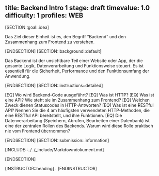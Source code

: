 title: Backend Intro 1
stage: draft
timevalue: 1.0
difficulty: 1
profiles: WEB
---
[SECTION::goal::idea]

Das Ziel dieser Einheit ist es, den Begriff “Backend” und den Zusammenhang zum Frontend zu verstehen.

[ENDSECTION]
[SECTION::background::default]

Das Backend ist der unsichtbare Teil einer Website oder App, der die gesamte Logik, Datenverarbeitung und Funktionsweise steuert. Es ist essentiell für die Sicherheit, Performance und den Funktionsumfang der Anwendung.

[ENDSECTION]
[SECTION::instructions::detailed]

[EQ] Wo wird Backend-Code ausgeführt?
[EQ] Was ist HTTP?
[EQ] Was ist eine API? Wie steht sie im Zusammenhang zum Frontend?
[EQ] Welchen Zweck dienen Statuscodes in HTTP-Antworten?
[EQ] Was ist eine RESTful API? Nennen Sie die 4 am häufigsten verwendeten HTTP-Methoden, die eine RESTful API bereitstellt, und ihre Funktionen.
[EQ] Die Datenverarbeitung (Speichern, Abrufen, Bearbeiten einer Datenbank) ist eine der zentralen Rollen des Backends. Warum wird diese Rolle praktisch nie vom Frontend übernommen?

[ENDSECTION]
[SECTION::submission::information]

[INCLUDE::../../_include/Markdowndokument.md]

[ENDSECTION]

[INSTRUCTOR::heading]
.
[ENDINSTRUCTOR]
